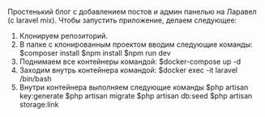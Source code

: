 Простенький блог с добавлением постов и админ панелью на Ларавел (с laravel mix).
Чтобы запустить приложение, делаем следующее:
1) Клонируем репозиторий.
2) В папке с клонированным проектом вводим следующие команды:
$composer install
$npm install 
$npm run dev
3) Поднимаем все контейнеры командой:
$docker-compose up -d
4) Заходим внутрь контейнера командой:
$docker exec -it laravel /bin/bash
5) Внутри контейнера выполняем следующие команды
$php artisan key:generate
$php artisan migrate
$php artisan db:seed
$php artisan storage:link
